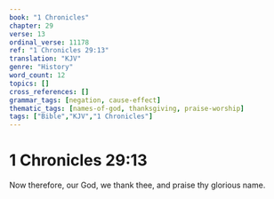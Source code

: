 ```yaml
---
book: "1 Chronicles"
chapter: 29
verse: 13
ordinal_verse: 11178
ref: "1 Chronicles 29:13"
translation: "KJV"
genre: "History"
word_count: 12
topics: []
cross_references: []
grammar_tags: [negation, cause-effect]
thematic_tags: [names-of-god, thanksgiving, praise-worship]
tags: ["Bible","KJV","1 Chronicles"]
---
```


# 1 Chronicles 29:13

Now therefore, our God, we thank thee, and praise thy glorious name.
